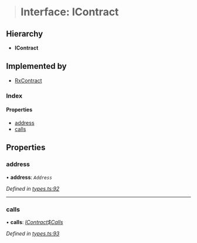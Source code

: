 > # Interface: IContract

## Hierarchy

* **IContract**

## Implemented by

* [RxContract](../classes/_rxcontract_.rxcontract.md)

### Index

#### Properties

* [address](_types_.icontract.md#address)
* [calls](_types_.icontract.md#calls)

## Properties

###  address

• **address**: *`Address`*

*Defined in [types.ts:92](https://github.com/polkadot-js/api/blob/eec4ca7/packages/api-contract/src/types.ts#L92)*

___

###  calls

• **calls**: *[IContract$Calls](_types_.icontract_calls.md)*

*Defined in [types.ts:93](https://github.com/polkadot-js/api/blob/eec4ca7/packages/api-contract/src/types.ts#L93)*